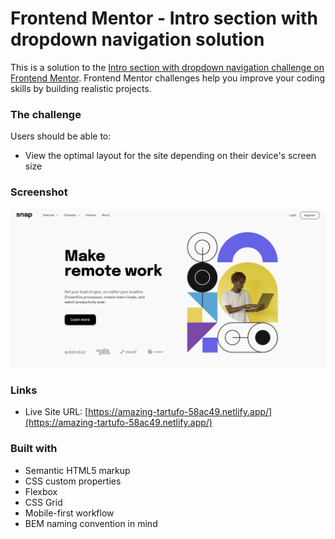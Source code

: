 # Frontend Mentor - Intro section with dropdown navigation solution

This is a solution to the [Intro section with dropdown navigation challenge on Frontend Mentor](https://www.frontendmentor.io/challenges/intro-section-with-dropdown-navigation-ryaPetHE5). Frontend Mentor challenges help you improve your coding skills by building realistic projects. 

### The challenge

Users should be able to:

- View the optimal layout for the site depending on their device's screen size

### Screenshot

![](./screenshot.png)

### Links

- Live Site URL: [https://amazing-tartufo-58ac49.netlify.app/](https://amazing-tartufo-58ac49.netlify.app/)

### Built with

- Semantic HTML5 markup
- CSS custom properties
- Flexbox
- CSS Grid
- Mobile-first workflow
- BEM naming convention in mind
